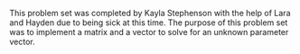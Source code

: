 This problem set was completed by Kayla Stephenson with the help of Lara and Hayden due to being sick at this time. The purpose of this problem set was to implement a matrix and a vector to solve for an unknown parameter vector. 
